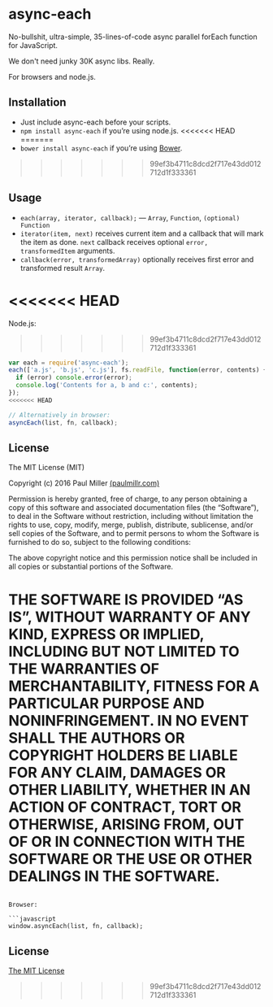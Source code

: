 # async-each

No-bullshit, ultra-simple, 35-lines-of-code async parallel forEach function for JavaScript.

We don't need junky 30K async libs. Really.

For browsers and node.js.

## Installation
* Just include async-each before your scripts.
* `npm install async-each` if you’re using node.js.
<<<<<<< HEAD
=======
* `bower install async-each` if you’re using [Bower](http://bower.io).
>>>>>>> 99ef3b4711c8dcd2f717e43dd012712d1f333361

## Usage

* `each(array, iterator, callback);` — `Array`, `Function`, `(optional) Function`
* `iterator(item, next)` receives current item and a callback that will mark the item as done. `next` callback receives optional `error, transformedItem` arguments.
* `callback(error, transformedArray)` optionally receives first error and transformed result `Array`.

<<<<<<< HEAD
=======
Node.js:

>>>>>>> 99ef3b4711c8dcd2f717e43dd012712d1f333361
```javascript
var each = require('async-each');
each(['a.js', 'b.js', 'c.js'], fs.readFile, function(error, contents) {
  if (error) console.error(error);
  console.log('Contents for a, b and c:', contents);
});
<<<<<<< HEAD

// Alternatively in browser:
asyncEach(list, fn, callback);
```

## License

The MIT License (MIT)

Copyright (c) 2016 Paul Miller [(paulmillr.com)](http://paulmillr.com)

Permission is hereby granted, free of charge, to any person obtaining a copy
of this software and associated documentation files (the “Software”), to deal
in the Software without restriction, including without limitation the rights
to use, copy, modify, merge, publish, distribute, sublicense, and/or sell
copies of the Software, and to permit persons to whom the Software is
furnished to do so, subject to the following conditions:

The above copyright notice and this permission notice shall be included in
all copies or substantial portions of the Software.

THE SOFTWARE IS PROVIDED “AS IS”, WITHOUT WARRANTY OF ANY KIND, EXPRESS OR
IMPLIED, INCLUDING BUT NOT LIMITED TO THE WARRANTIES OF MERCHANTABILITY,
FITNESS FOR A PARTICULAR PURPOSE AND NONINFRINGEMENT. IN NO EVENT SHALL THE
AUTHORS OR COPYRIGHT HOLDERS BE LIABLE FOR ANY CLAIM, DAMAGES OR OTHER
LIABILITY, WHETHER IN AN ACTION OF CONTRACT, TORT OR OTHERWISE, ARISING FROM,
OUT OF OR IN CONNECTION WITH THE SOFTWARE OR THE USE OR OTHER DEALINGS IN
THE SOFTWARE.
=======
```

Browser:

```javascript
window.asyncEach(list, fn, callback);
```

## License

[The MIT License](https://raw.githubusercontent.com/paulmillr/mit/master/README.md)
>>>>>>> 99ef3b4711c8dcd2f717e43dd012712d1f333361
